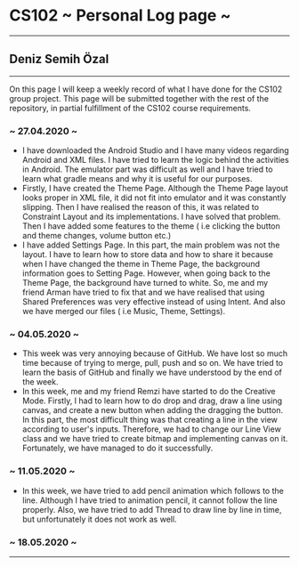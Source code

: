 # CS102 ~ Personal Log page ~
****
## Deniz Semih Özal
****

On this page I will keep a weekly record of what I have done for the CS102 group project. This page will be submitted together with the rest of the repository, in partial fulfillment of the CS102 course requirements.

### ~ 27.04.2020 ~
+ I have downloaded the Android Studio and I have many videos regarding Android and XML files. I have tried to learn the logic behind the activities in Android. The emulator part was difficult as well and I have tried to learn what gradle means and why it is useful for our purposes. 
+ Firstly, I have created the Theme Page. Although the Theme Page layout looks proper in XML file, it did not fit into emulator and it was constantly slipping. Then I have realised the reason of this, it was related to Constraint Layout and its implementations. I have solved that problem. Then I have added some features to the theme ( i.e clicking the button and theme changes, volume button etc.)
+ I have added Settings Page. In this part, the main problem was not the layout. I have to learn how to store data and how to share it because when I have changed the theme in Theme Page, the background information goes to Setting Page. However, when going back to the Theme Page, the background have turned to white. So, me and my friend Arman have tried to fix that and we have realised that using Shared Preferences was very effective instead of using Intent. And also we have merged our files ( i.e Music, Theme, Settings).

### ~ 04.05.2020 ~
+ This week was very annoying because of GitHub. We have lost so much time because of trying to merge, pull, push and so on. We have tried to  learn the basis of GitHub and finally we have understood by the end of the week.
+ In this week, me and my friend Remzi have started to do the Creative Mode. Firstly, I had to learn how to do drop and drag, draw a line using canvas, and create a new button when adding the dragging the button. In this part, the most difficult thing was that creating a line in the view according to user's inputs. Therefore, we had to change our Line View class and we have tried to create bitmap and implementing canvas on it. Fortunately, we have managed to do it successfully.

 ### ~ 11.05.2020 ~
+ In this week, we have tried to add pencil animation which follows to the line. Although I have tried to animation pencil, it cannot follow the line properly. Also, we have tried to add Thread to draw line by line in time, but unfortunately it does not work as well.
### ~ 18.05.2020 ~

****
